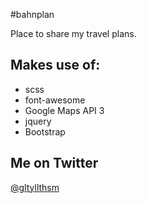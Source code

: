#bahnplan

Place to share my travel plans.

## Makes use of:

* scss
* font-awesome
* Google Maps API 3
* jquery
* Bootstrap

## Me on Twitter
[@gltyllthsm](https://twitter.iamjannik.me)